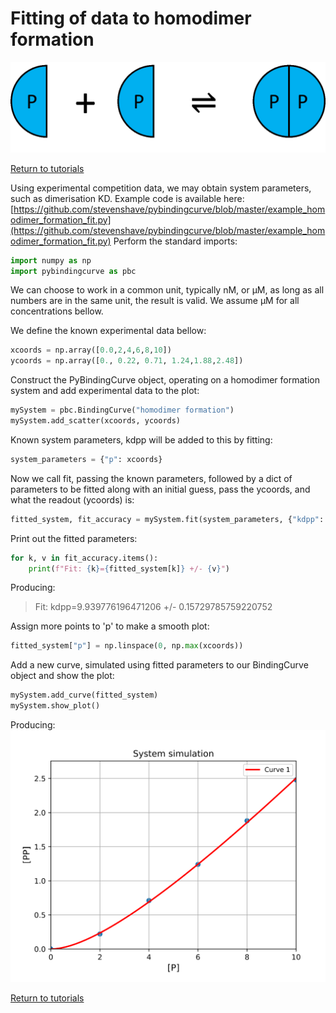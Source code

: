 # Fitting of data to homodimer formation
![homodimer formation system](./images/Fig_system_homodimerformation.png "homodimer formation system")

[Return to tutorials](tutorial.md)

Using experimental competition data, we may obtain system parameters, such as dimerisation KD. Example code is available here: [https://github.com/stevenshave/pybindingcurve/blob/master/example_homodimer_formation_fit.py](https://github.com/stevenshave/pybindingcurve/blob/master/example_homodimer_formation_fit.py)
Perform the standard imports:

```python
import numpy as np
import pybindingcurve as pbc
```

We can choose to work in a common unit, typically nM, or µM, as long as all numbers are in the same unit, the result is valid.  We assume µM for all concentrations bellow.

We define the known experimental data bellow:

```python
xcoords = np.array([0.0,2,4,6,8,10])
ycoords = np.array([0., 0.22, 0.71, 1.24,1.88,2.48])
```

Construct the PyBindingCurve object, operating on a homodimer formation system and add experimental data to the plot:

```python
mySystem = pbc.BindingCurve("homodimer formation")
mySystem.add_scatter(xcoords, ycoords)
```

Known system parameters, kdpp will be added to this by fitting:

```python
system_parameters = {"p": xcoords}
```

Now we call fit, passing the known parameters, followed by a dict of parameters to be fitted along with an initial guess, pass the ycoords, and what the readout (ycoords) is:

```python
fitted_system, fit_accuracy = mySystem.fit(system_parameters, {"kdpp": 0}, ycoords)
```

Print out the fitted parameters:

```python
for k, v in fit_accuracy.items():
    print(f"Fit: {k}={fitted_system[k]} +/- {v}")
```

Producing:
> Fit: kdpp=9.939776196471206 +/- 0.15729785759220752
    

Assign more points to 'p' to make a smooth plot:

```python
fitted_system["p"] = np.linspace(0, np.max(xcoords))
```

Add a new curve, simulated using fitted parameters to our BindingCurve object and show the plot:

```python
mySystem.add_curve(fitted_system)
mySystem.show_plot()
```

Producing:
![Fitting data to homodimer formation](./images/Fig_homodimerformation_fit.svg)


[Return to tutorials](tutorial.md)
